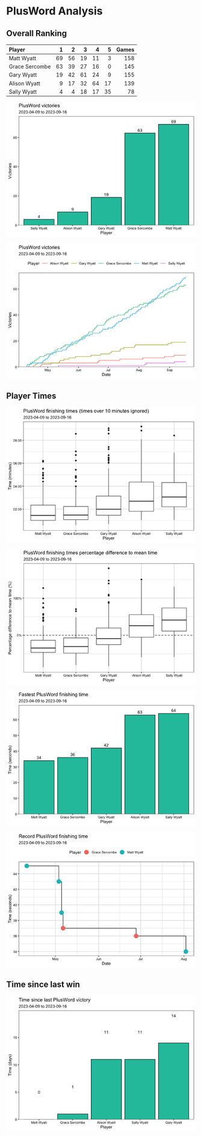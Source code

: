 PlusWord Analysis
================

## Overall Ranking

| Player         |   1 |   2 |   3 |   4 |   5 | Games |
|:---------------|----:|----:|----:|----:|----:|------:|
| Matt Wyatt     |  69 |  56 |  19 |  11 |   3 |   158 |
| Grace Sercombe |  63 |  39 |  27 |  16 |   0 |   145 |
| Gary Wyatt     |  19 |  42 |  61 |  24 |   9 |   155 |
| Alison Wyatt   |   9 |  17 |  32 |  64 |  17 |   139 |
| Sally Wyatt    |   4 |   4 |  18 |  17 |  35 |    78 |

![](plusword_analysis_files/figure-commonmark/total_wins-1.png)

![](plusword_analysis_files/figure-commonmark/total_wins_over_time-1.png)

## Player Times

![](plusword_analysis_files/figure-commonmark/time_boxplots-1.png)

![](plusword_analysis_files/figure-commonmark/mean_time_delta-1.png)

![](plusword_analysis_files/figure-commonmark/fastest_time-1.png)

![](plusword_analysis_files/figure-commonmark/fastest_time_evolution-1.png)

## Time since last win

![](plusword_analysis_files/figure-commonmark/days_since_last_win-1.png)

